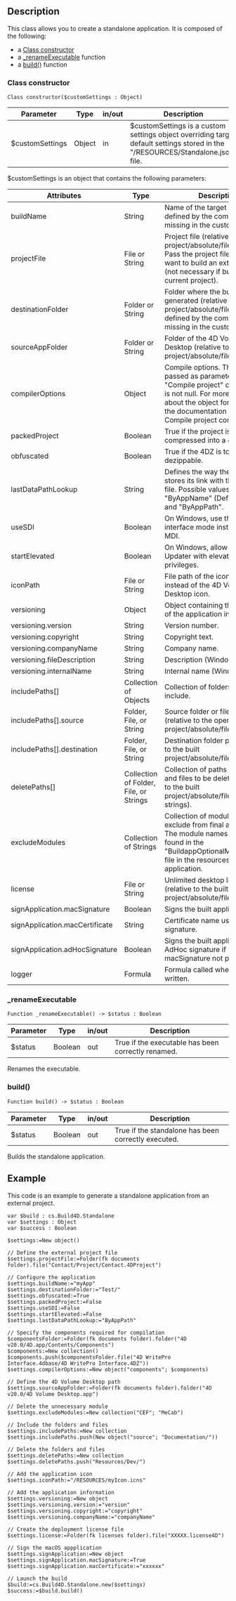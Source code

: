 <!-- Type your summary here -->
## Description

This class allows you to create a standalone application. It is composed of the following:

* a [Class constructor](#class-constructor)
* a [\_renameExecutable](#renameExecutable) function
* a [build()](#build) function

### Class constructor

```4D
Class constructor($customSettings : Object)
```
| Parameter | Type | in/out | Description |
|---|---|---|---|
| $customSettings | Object | in | $customSettings is a custom settings object overriding target default settings stored in the "/RESOURCES/Standalone.json" file. |

$customSettings is an object that contains the following parameters:

| Attributes | Type | Description |
|---|---|---|        
|buildName | String | Name of the target build, defined by the component if missing in the custom settings.|
|projectFile | File or String | Project file (relative to the open project/absolute/filesystem). Pass the project file path if you want to build an external project (not necessary if building the current project).|
|destinationFolder | Folder or String | Folder where the build will be generated (relative to the open project/absolute/filesystem), defined by the component if missing in the custom settings.|
|sourceAppFolder| Folder or String | Folder of the 4D Volume Desktop (relative to the open project/absolute/filesystem).|
|compilerOptions | Object | Compile options. The object is passed as parameter to the "Compile project" command if it is not null. For more details about the object format, read the documentation of the Compile project command.|
|packedProject | Boolean | True if the project is compressed into a 4DZ file.|
|obfuscated | Boolean | True if the 4DZ is to not be dezippable.|
|lastDataPathLookup| String | Defines the way the application stores its link with the last data file. Possible values: "ByAppName" (Default value) and "ByAppPath".|
|useSDI| Boolean | On Windows, use the SDI interface mode instead of the MDI.|
|startElevated| Boolean | On Windows, allow to start the Updater with elevated privileges.|
|iconPath| File or String | File path of the icon to be used instead of the 4D Volume Desktop icon.|
|versioning| Object | Object containing the contents of the application information.|
|versioning.version| String | Version number. |
|versioning.copyright| String | Copyright text. |
|versioning.companyName| String | Company name. |
|versioning.fileDescription| String | Description (Windows only).|
|versioning.internalName| String | Internal name (Windows only).|
|includePaths[] | Collection of Objects | Collection of folders and files to include.|
|includePaths[].source | Folder, File, or String | Source folder or file path (relative to the open project/absolute/filesystem).|
|includePaths[].destination | Folder, File, or String | Destination folder path (relative to the built project/absolute/filesystem).|
|deletePaths[] | Collection of Folder, File, or Strings | Collection of paths to folders and files to be deleted (relative to the built project/absolute/filesystem strings).|
|excludeModules| Collection of Strings | Collection of module names to exclude from final application. The module names can be found in the "BuildappOptionalModules.json" file in the resources of the 4D application.|
|license| File or String | Unlimited desktop license file (relative to the built project/absolute/filesystem).|
|signApplication.macSignature | Boolean | Signs the built applications.|
|signApplication.macCertificate | String | Certificate name used for signature.|
|signApplication.adHocSignature | Boolean | Signs the built applications with AdHoc signature if macSignature not performed.|
|logger | Formula | Formula called when a log is written.|
 
<h3 id="renameExecutable">_renameExecutable</h3>

```4D
Function _renameExecutable() -> $status : Boolean
```
| Parameter | Type | in/out | Description |
|---|---|---|---|
| $status | Boolean | out | True if the executable has been correctly renamed. |

Renames the executable.

### build()

```4D
Function build() -> $status : Boolean
```
| Parameter | Type | in/out | Description |
|---|---|---|---|
| $status | Boolean | out | True if the standalone has been correctly executed.|

Builds the standalone application.

## Example

This code is an example to generate a standalone application from an external project.

```4D
var $build : cs.Build4D.Standalone
var $settings : Object
var $success : Boolean

$settings:=New object()

// Define the external project file 
$settings.projectFile:=Folder(fk documents folder).file("Contact/Project/Contact.4DProject") 

// Configure the application
$settings.buildName:="myApp" 
$settings.destinationFolder:="Test/" 
$settings.obfuscated:=True 
$settings.packedProject:=False 
$settings.useSDI:=False 
$settings.startElevated:=False 
$settings.lastDataPathLookup:="ByAppPath"

// Specify the components required for compilation
$componentsFolder:=Folder(fk documents folder).folder("4D v20.0/4D.app/Contents/Components")
$components:=New collection()
$components.push($componentsFolder.file("4D WritePro Interface.4dbase/4D WritePro Interface.4DZ"))
$settings.compilerOptions:=New object("components"; $components)

// Define the 4D Volume Desktop path
$settings.sourceAppFolder:=Folder(fk documents folder).folder("4D v20.0/4D Volume Desktop.app")

// Delete the unnecessary module 
$settings.excludeModules:=New collection("CEF"; "MeCab")

// Include the folders and files
$settings.includePaths:=New collection 
$settings.includePaths.push(New object("source"; "Documentation/"))

// Delete the folders and files 
$settings.deletePaths:=New collection 
$settings.deletePaths.push("Resources/Dev/")

// Add the application icon 
$settings.iconPath:="/RESOURCES/myIcon.icns"

// Add the application information 
$settings.versioning:=New object 
$settings.versioning.version:="version" 
$settings.versioning.copyright:="copyright" 
$settings.versioning.companyName:="companyName" 

// Create the deployment license file
$settings.license:=Folder(fk licenses folder).file("XXXXX.license4D")

// Sign the macOS appplication 
$settings.signApplication:=New object 
$settings.signApplication.macSignature:=True 
$settings.signApplication.macCertificate:="xxxxxx"

// Launch the build
$build:=cs.Build4D.Standalone.new($settings) 
$success:=$build.build()
```
